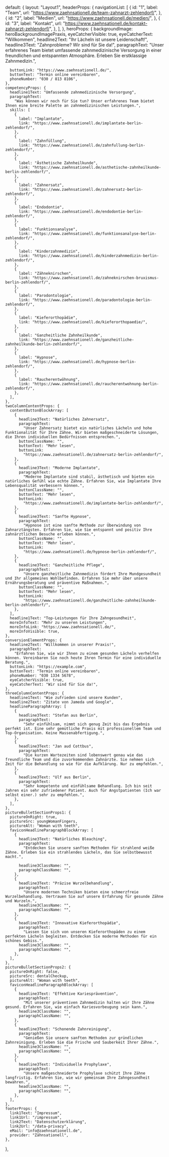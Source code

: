 default: {
layout: "Layout1",
headerProps: {
navigationList: [
{
id: "1",
label: "Team",
url: "https://www.zaehnsationell.de/team-zahnarzt-zehlendorf/",
},
{
id: "2",
label: "Medien",
url: "https://www.zaehnsationell.de/medien/",
},
{
id: "3",
label: "Kontakt",
url: "https://www.zaehnsationell.de/kontakt-zahnarzt-zehlendorf/",
},
],
},
heroProps: {
backgroundImage: heroBackgroundImagePraxis,
eyeCatcherVisible: true,
eyeCatcherText: "Willkommen",
headline2Text: "Ihr Lächeln ist unsere Leidenschaft!",
headline3Text: "Zahnprobleme? Wir sind für Sie da!",
paragraphText:
"Unser erfahrenes Team bietet umfassende zahnmedizinische Versorgung in einer freundlichen und entspannten Atmosphäre. Erleben Sie erstklassige Zahnmedizin.",

      buttonLink: "https://www.zaehnsationell.de/",
      buttonText: "Termin online vereinbaren",
      phoneNumber: "030 / 813 8106",
    },
    competencyProps: {
      headline1Text: "Umfassende zahnmedizinische Versorgung",
      paragraphText:
        "Was können wir noch für Sie tun? Unser erfahrenes Team bietet Ihnen eine breite Palette an zahnmedizinischen Leistungen.",
      skills: [
        {
          label: "Implantate",
          link: "https://www.zaehnsationell.de/implantate-berlin-zehlendorf/",
        },
        {
          label: "Zahnfüllung",
          link: "https://www.zaehnsationell.de/zahnfullung-berlin-zehlendorf/",
        },
        {
          label: "Ästhetische Zahnheilkunde",
          link: "https://www.zaehnsationell.de/asthetische-zahnheilkunde-berlin-zehlendorf/",
        },
        {
          label: "Zahnersatz",
          link: "https://www.zaehnsationell.de/zahnersatz-berlin-zehlendorf/",
        },
        {
          label: "Endodontie",
          link: "https://www.zaehnsationell.de/endodontie-berlin-zehlendorf/",
        },
        {
          label: "Funktionsanalyse",
          link: "https://www.zaehnsationell.de/funktionsanalyse-berlin-zehlendorf/",
        },
        {
          label: "Kinderzahnmedizin",
          link: "https://www.zaehnsationell.de/kinderzahnmedizin-berlin-zehlendorf/",
        },
        {
          label: "Zähneknirschen",
          link: "https://www.zaehnsationell.de/zahneknirschen-bruxismus-berlin-zehlendorf/",
        },
        {
          label: "Parodontologie",
          link: "https://www.zaehnsationell.de/paradontologie-berlin-zehlendorf/",
        },
        {
          label: "Kieferorthopädie",
          link: "https://www.zaehnsationell.de/kieferorthopaedie/",
        },
        {
          label: "Ganzheitliche Zahnheilkunde",
          link: "https://www.zaehnsationell.de/ganzheitliche-zahnheilkunde-berlin-zehlendorf/",
        },
        {
          label: "Hypnose",
          link: "https://www.zaehnsationell.de/hypnose-berlin-zehlendorf/",
        },
        {
          label: "Raucherentwöhnung",
          link: "https://www.zaehnsationell.de/raucherentwohnung-berlin-zehlendorf/",
        },
      ],
    },
    twoColumnContentProps: {
      contentButtonBlockArray: [
        {
          headline3Text: "Natürliches Zahnersatz",
          paragraphText:
            "Unser Zahnersatz bietet ein natürliches Lächeln und hohe Funktionalität für Ihre Zähne. Wir bieten maßgeschneiderte Lösungen, die Ihren individuellen Bedürfnissen entsprechen.",
          buttonClassName: "",
          buttonText: "Mehr lesen",
          buttonLink:
            "https://www.zaehnsationell.de/zahnersatz-berlin-zehlendorf/",
        },
        {
          headline3Text: "Moderne Implantate",
          paragraphText:
            "Moderne Implantate sind stabil, ästhetisch und bieten ein natürliches Gefühl wie echte Zähne. Erfahren Sie, wie Implantate Ihre Lebensqualität verbessern können.",
          buttonClassName: "",
          buttonText: "Mehr lesen",
          buttonLink:
            "https://www.zaehnsationell.de/implantate-berlin-zehlendorf/",
        },
        {
          headline3Text: "Sanfte Hypnose",
          paragraphText:
            "Hypnose ist eine sanfte Methode zur Überwindung von Zahnarztängsten. Erfahren Sie, wie Sie entspannt und positiv Ihre zahnärztlichen Besuche erleben können.",
          buttonClassName: "",
          buttonText: "Mehr lesen",
          buttonLink:
            "https://www.zaehnsationell.de/hypnose-berlin-zehlendorf/",
        },
        {
          headline3Text: "Ganzheitliche Pflege",
          paragraphText:
            "Unsere ganzheitliche Zahnmedizin fördert Ihre Mundgesundheit und Ihr allgemeines Wohlbefinden. Erfahren Sie mehr über unsere Ernährungsberatung und präventive Maßnahmen.",
          buttonClassName: "",
          buttonText: "Mehr lesen",
          buttonLink:
            "https://www.zaehnsationell.de/ganzheitliche-zahnheilkunde-berlin-zehlendorf/",
        },
      ],
      headline1Text: "Top-Leistungen für Ihre Zahngesundheit",
      moreInfoText: "Mehr zu unseren Leistungen",
      moreInfoLink: "https://www.zaehnsationell.de/",
      moreInfoVisible: true,
    },
    conversionElementProps: {
      headline2Text: "Willkommen in unserer Praxis!",
      paragraphText:
        "Erfahren Sie, wie wir Ihnen zu einem gesunden Lächeln verhelfen können. Vereinbaren Sie noch heute Ihren Termin für eine individuelle Beratung.",
      buttonLink: "https://example.com",
      buttonText: "Termin online vereinbaren",
      phoneNumber: "030 1334 5678",
      eyeCatcherVisible: true,
      eyeCatcherText: "Wir sind für Sie da!",
    },
    threeColumnContentProps: {
      headline1Text: "Wie zufrieden sind unsere Kunden",
      headline2Text: "Zitate von Jameda und Google",
      headlineParagraphArray: [
        {
          headline3Text: "Stefan aus Berlin",
          paragraphText:
            "Sehr einfühlsam, nimmt sich genug Zeit bis das Ergebnis perfekt ist. Eine sehr gemütliche Praxis mit professionellem Team und Top-Organisation. Keine Massenabfertigung.",
        },
        {
          headline3Text: "Jan aud Cottbus",
          paragraphText:
            "Die kurzen Wartezeiten sind lobenswert genau wie das freundliche Team und die zuvorkommenden Zahnärzte. Sie nehmen sich Zeit für die Behandlung so wie für die Aufklärung. Nur zu empfehlen.",
        },
        {
          headline3Text: "Ulf aus Berlin",
          paragraphText:
            "Sehr kompetente und einfühlsame Behandlung. Ich bin seit Jahren ein sehr zufriedener Patient. Auch für Angstpatienten (Ich war selbst einer.) sehr zu empfehlen.",
        },
      ],
    },
    pictureBulletSectionProps1: {
      pictureOnRight: true,
      pictureSrc: youngWomanFingers,
      pictureAlt: "Woman with teeth",
      faviconHeadlineParagraphBlockArray: [
        {
          headline3Text: "Natürliches Bleaching",
          paragraphText:
            "Entdecken Sie unsere sanften Methoden für strahlend weiße Zähne. Erleben Sie ein strahlendes Lächeln, das Sie selbstbewusst macht.",

          headline3ClassName: "",
          paragraphClassName: "",
        },
        {
          headline3Text: "Präzise Wurzelbehandlung",
          paragraphText:
            "Unsere modernen Techniken bieten eine schmerzfreie Wurzelbehandlung. Vertrauen Sie auf unsere Erfahrung für gesunde Zähne und Wurzeln.",
          headline3ClassName: "",
          paragraphClassName: "",
        },
        {
          headline3Text: "Innovative Kieferorthopädie",
          paragraphText:
            "Lassen Sie sich von unseren Kieferorthopäden zu einem perfekten Lächeln begleiten. Entdecken Sie moderne Methoden für ein schönes Gebiss.",
          headline3ClassName: "",
          paragraphClassName: "",
        },
      ],
    },
    pictureBulletSectionProps2: {
      pictureOnRight: false,
      pictureSrc: dentalCheckup,
      pictureAlt: "Woman with teeth",
      faviconHeadlineParagraphBlockArray: [
        {
          headline3Text: "Effektive Kariesprävention",
          paragraphText:
            "Mit unserer präventiven Zahnmedizin halten wir Ihre Zähne gesund. Erfahren Sie, wie einfach Kariesvorbeugung sein kann.",
          headline3ClassName: "",
          paragraphClassName: "",
        },
        {
          headline3Text: "Schonende Zahnreinigung",
          paragraphText:
            "Genießen Sie unsere sanften Methoden zur gründlichen Zahnreinigung. Erleben Sie die Frische und Sauberkeit Ihrer Zähne.",
          headline3ClassName: "",
          paragraphClassName: "",
        },
        {
          headline3Text: "Individuelle Prophylaxe",
          paragraphText:
            "Unsere maßgeschneiderte Prophylaxe schützt Ihre Zähne langfristig. Erfahren Sie, wie wir gemeinsam Ihre Zahngesundheit bewahren.",
          headline3ClassName: "",
          paragraphClassName: "",
        },
      ],
    },
    footerProps: {
      link1Text: "Impressum",
      link1Url: "/impressum",
      link2Text: "Datenschutzerklärung",
      link2Url: "/data-privacy",
      eMail: "info@zaehnsationell.de",
      provider: "Zähnsationell",
    },

},
